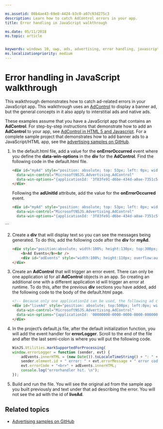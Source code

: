 ```yaml
---

ms.assetid: 08b4ae43-69e8-4424-b3c0-a07c93d275c3
description: Learn how to catch AdControl errors in your app.
title: Error handling in JavaScript walkthrough

ms.date: 05/11/2018
ms.topic: article


keywords: windows 10, uwp, ads, advertising, error handling, javascript
ms.localizationpriority: medium
---
```


# Error handling in JavaScript walkthrough

This walkthrough demonstrates how to catch ad-related errors in your JavaScript app. This walkthrough uses an [AdControl](https://docs.microsoft.com/uwp/api/microsoft.advertising.winrt.ui.adcontrol) to display a banner ad, but the general concepts in it also apply to interstitial ads and native ads.

These examples assume that you have a JavaScript app that contains an **AdControl**. For step-by-step instructions that demonstrate how to add an **AdControl** to your app, see [AdControl in HTML 5 and Javascript](adcontrol-in-html-5-and-javascript.md). For a complete sample project that demonstrates how to add banner ads to a JavaScript/HTML app, see the [advertising samples on GitHub](http://aka.ms/githubads).

1.  In the default.html file, add a value for the **onErrorOccurred** event where you define the **data-win-options** in the **div** for the **AdControl**. Find the following code in the default.html file.
    ``` HTML
    <div id="myAd" style="position: absolute; top: 53px; left: 0px; width: 300px; height: 250px; z-index: 1"
      data-win-control="MicrosoftNSJS.Advertising.AdControl"
      data-win-options="{applicationId: '3f83fe91-d6be-434d-a0ae-7351c5a997f1', adUnitId: 'test'}">
    </div>
    ```
    Following the **adUnitId** attribute, add the value for the **onErrorOccurred** event.
    ``` HTML
    <div id="myAd" style="position: absolute; top: 53px; left: 0px; width: 300px; height: 250px; z-index: 1"
      data-win-control="MicrosoftNSJS.Advertising.AdControl"
      data-win-options="{applicationId: '3f83fe91-d6be-434d-a0ae-7351c5a997f1', adUnitId: 'test', onErrorOccurred: errorLogger}">
  </div>
  ```

2.  Create a **div** that will display text so you can see the messages being generated. To do this, add the following code after the **div** for **myAd**.
    ``` HTML
    <div style="position:absolute; width:100%; height:130px; top:300px; left:0px">
        <b>Ad Events</b><br />
        <div id="adEvents" style="width:100%; height:110px; overflow:auto"></div>
    </div>
    ```

3.  Create an **AdControl** that will trigger an error event. There can only be one application id for all **AdControl** objects in an app. So creating an additional one with a different application id will trigger an error at runtime. To do this, after the previous **div** sections you have added, add the following code to the body of the default.html page.
    ``` HTML
    <!-- Because only one applicationId can be used, the following ad control will fire an error event. -->
    <div id="liveAd" style="position: absolute; top:500px; left:0px; width:480px; height:80px"
      data-win-control="MicrosoftNSJS.Advertising.AdControl"
      data-win-options="{applicationId: '00000000-0000-0000-0000-000000000000', adUnitId: 'test', onErrorOccurred: errorLogger }" >
    </div>
    ```

4.  In the project’s default.js file, after the default initialization function, you will add the event handler for **errorLogger**. Scroll to the end of the file and after the last semi-colon is where you will put the following code.
    ``` javascript
    WinJS.Utilities.markSupportedForProcessing(
    window.errorLogger = function (sender, evt) {
        adEvents.innerHTML = (new Date()).toLocaleTimeString() + ": " +
        sender.element.id + " error: " + evt.errorMessage + " error code: " +
        evt.errorCode + "<br>" + adEvents.innerHTML;
        console.log("errorhandler hit. \n");
    });
    ```

5.  Build and run the file. You will see the original ad from the sample app you built previously and text under that ad describing the error. You will not see the ad with the id of **liveAd**.

## Related topics

* [Advertising samples on GitHub](http://aka.ms/githubads)
